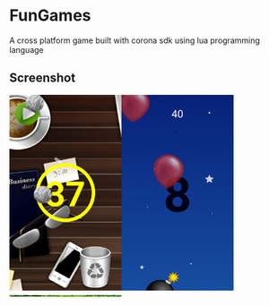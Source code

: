 
# FunGames
A cross platform game built with corona sdk using lua programming language

## Screenshot

 <img src="images/trashPaper.jpg" align="left" height="350" width="200" >

 <img src="images/baloonsAndBombs.jpg" align="center" height="350" width="200" >

 <img src="images/jumpBall.jpg" align="center" height="3	50" width="200" >
